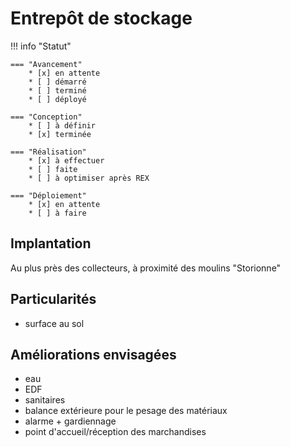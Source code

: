 # Entrepôt de stockage

!!! info "Statut"

    === "Avancement"
        * [x] en attente
        * [ ] démarré
        * [ ] terminé
        * [ ] déployé

    === "Conception"
        * [ ] à définir
        * [x] terminée

    === "Réalisation"
        * [x] à effectuer
        * [ ] faite
        * [ ] à optimiser après REX

    === "Déploiement"
        * [x] en attente
        * [ ] à faire


## Implantation

Au plus près des collecteurs, à proximité des moulins "Storionne"

## Particularités

- surface au sol 


## Améliorations envisagées

- eau
- EDF
- sanitaires
- balance extérieure pour le pesage des matériaux
- alarme + gardiennage
- point d'accueil/réception des marchandises